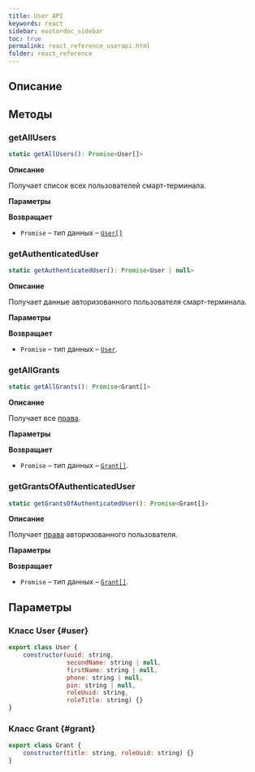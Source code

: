 ```yaml
---
title: User API
keywords: react
sidebar: evotordoc_sidebar
toc: true
permalink: react_reference_userapi.html
folder: react_reference
---
```


## Описание

## Методы

### getAllUsers

```js
static getAllUsers(): Promise<User[]>
```

**Описание**

Получает список всех пользователей смарт-терминала.

**Параметры**

**Возвращает**

* `Promise` – тип данных – [`User[]`](./react_reference_userapi.html#user)

### getAuthenticatedUser

```js
static getAuthenticatedUser(): Promise<User | null>
```

**Описание**

Получает данные авторизованного пользователя смарт-терминала.

**Параметры**

**Возвращает**

* `Promise` – тип данных – [`User`](./react_reference_userapi.html#user).

### getAllGrants

```js
static getAllGrants(): Promise<Grant[]>
```

**Описание**

Получает все [права](./doc_app_grants.html).

**Параметры**

**Возвращает**

* `Promise` – тип данных – [`Grant[]`](./react_reference_userapi.html#grant).

### getGrantsOfAuthenticatedUser

```js
static getGrantsOfAuthenticatedUser(): Promise<Grant[]>
```

**Описание**

Получает [права](./doc_app_grants.html) авторизованного пользователя.

**Параметры**

**Возвращает**

* `Promise` – тип данных – [`Grant[]`](./react_reference_userapi.html#grant).

## Параметры

### Класс User {#user}

```js
export class User {
    constructor(uuid: string,
                secondName: string | null,
                firstName: string | null,
                phone: string | null,
                pin: string | null,
                roleUuid: string,
                roleTitle: string) {}
}
```

### Класс Grant {#grant}

```js
export class Grant {
    constructor(title: string, roleUuid: string) {}
}
```
